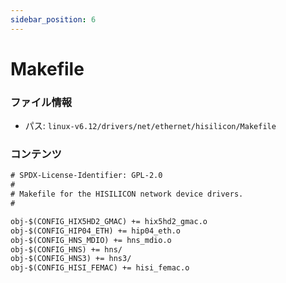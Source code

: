 ```yaml
---
sidebar_position: 6
---
```

# Makefile

### ファイル情報

- パス: `linux-v6.12/drivers/net/ethernet/hisilicon/Makefile`

### コンテンツ

```txt
# SPDX-License-Identifier: GPL-2.0
#
# Makefile for the HISILICON network device drivers.
#

obj-$(CONFIG_HIX5HD2_GMAC) += hix5hd2_gmac.o
obj-$(CONFIG_HIP04_ETH) += hip04_eth.o
obj-$(CONFIG_HNS_MDIO) += hns_mdio.o
obj-$(CONFIG_HNS) += hns/
obj-$(CONFIG_HNS3) += hns3/
obj-$(CONFIG_HISI_FEMAC) += hisi_femac.o

```

